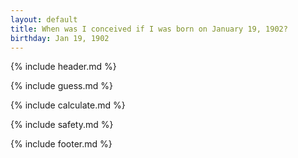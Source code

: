 ```yaml
---
layout: default
title: When was I conceived if I was born on January 19, 1902?
birthday: Jan 19, 1902
---
```


{% include header.md %}

{% include guess.md %}

{% include calculate.md %}

{% include safety.md %}

{% include footer.md %}



